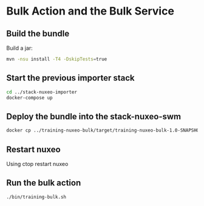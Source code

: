 # Bulk Action and the Bulk Service

## Build the bundle

Build a jar:
```bash
mvn -nsu install -T4 -DskipTests=true
```

## Start the previous importer stack

```bash
cd ../stack-nuxeo-importer
docker-compose up
``` 

## Deploy the bundle into the stack-nuxeo-swm

```bash
docker cp ../training-nuxeo-bulk/target/training-nuxeo-bulk-1.0-SNAPSHOT.jar nuxeo:/opt/nuxeo/server/nxserver/bundles/
``` 

## Restart nuxeo

Using ctop restart nuxeo

## Run the bulk action

```bash
./bin/training-bulk.sh
``` 

